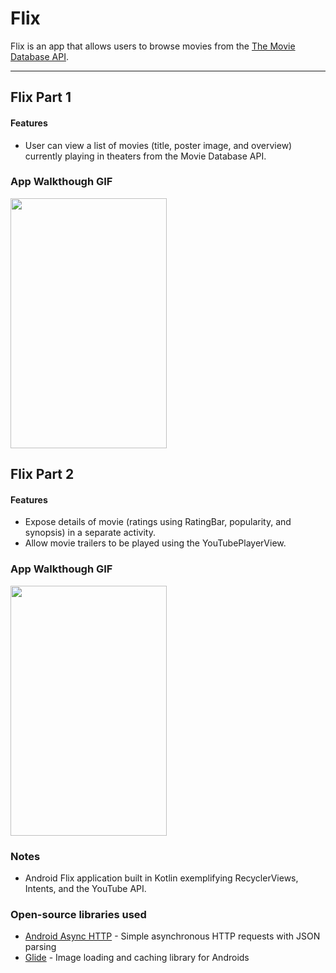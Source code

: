 # Flix
Flix is an app that allows users to browse movies from the [The Movie Database API](http://docs.themoviedb.apiary.io/#).

---

## Flix Part 1

#### Features
- User can view a list of movies (title, poster image, and overview) currently playing in theaters from the Movie Database API.

### App Walkthough GIF
<img src="https://github.com/varunjitsingh6410/Flixster-Kotlin/blob/master/Flix_Demo.gif?raw=true" width="250" height="400">


## Flix Part 2

#### Features

- Expose details of movie (ratings using RatingBar, popularity, and synopsis) in a separate activity.
- Allow movie trailers to be played using the YouTubePlayerView.

### App Walkthough GIF
<img src="https://github.com/varunjitsingh6410/Flixster-Kotlin/blob/master/Flix_Demo_p2.gif?raw=true" width="250" height="400">

### Notes
- Android Flix application built in Kotlin exemplifying RecyclerViews, Intents, and the YouTube API. 

### Open-source libraries used

- [Android Async HTTP](https://github.com/codepath/CPAsyncHttpClient) - Simple asynchronous HTTP requests with JSON parsing
- [Glide](https://github.com/bumptech/glide) - Image loading and caching library for Androids
